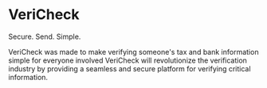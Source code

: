 # VeriCheck
Secure. Send. Simple.

VeriCheck was made to make verifying someone's tax and bank information simple for everyone involved
VeriCheck will revolutionize the verification industry by providing a seamless and secure platform for verifying critical information.
